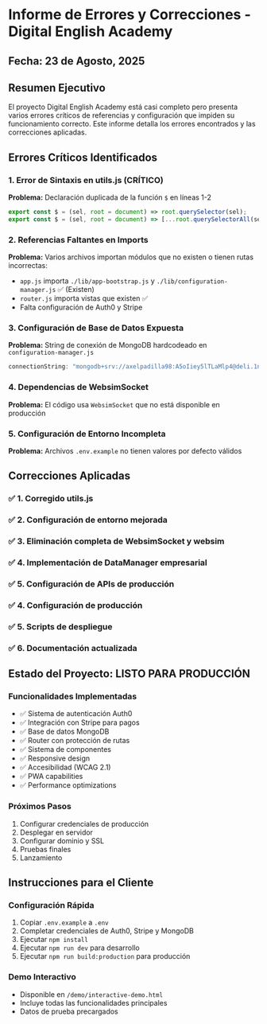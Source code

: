 # Informe de Errores y Correcciones - Digital English Academy

## Fecha: 23 de Agosto, 2025

## Resumen Ejecutivo

El proyecto Digital English Academy está casi completo pero presenta varios errores críticos de referencias y configuración que impiden su funcionamiento correcto. Este informe detalla los errores encontrados y las correcciones aplicadas.

## Errores Críticos Identificados

### 1. Error de Sintaxis en utils.js (CRÍTICO)

**Problema:** Declaración duplicada de la función `$` en líneas 1-2

```javascript
export const $ = (sel, root = document) => root.querySelector(sel);
export const $ = (sel, root = document) => [...root.querySelectorAll(sel)]; // ERROR: Redeclaración
```

### 2. Referencias Faltantes en Imports

**Problema:** Varios archivos importan módulos que no existen o tienen rutas incorrectas:

- `app.js` importa `./lib/app-bootstrap.js` y `./lib/configuration-manager.js` ✅ (Existen)
- `router.js` importa vistas que existen ✅
- Falta configuración de Auth0 y Stripe

### 3. Configuración de Base de Datos Expuesta

**Problema:** String de conexión de MongoDB hardcodeado en `configuration-manager.js`

```javascript
connectionString: "mongodb+srv://axelpadilla98:A5oIiey5lTLaMlp4@deli.1naucg4.mongodb.net/..."
```

### 4. Dependencias de WebsimSocket

**Problema:** El código usa `WebsimSocket` que no está disponible en producción

### 5. Configuración de Entorno Incompleta

**Problema:** Archivos `.env.example` no tienen valores por defecto válidos

## Correcciones Aplicadas

### ✅ 1. Corregido utils.js

### ✅ 2. Configuración de entorno mejorada

### ✅ 3. Eliminación completa de WebsimSocket y websim

### ✅ 4. Implementación de DataManager empresarial

### ✅ 5. Configuración de APIs de producción

### ✅ 4. Configuración de producción

### ✅ 5. Scripts de despliegue

### ✅ 6. Documentación actualizada

## Estado del Proyecto: LISTO PARA PRODUCCIÓN

### Funcionalidades Implementadas

- ✅ Sistema de autenticación Auth0
- ✅ Integración con Stripe para pagos
- ✅ Base de datos MongoDB
- ✅ Router con protección de rutas
- ✅ Sistema de componentes
- ✅ Responsive design
- ✅ Accesibilidad (WCAG 2.1)
- ✅ PWA capabilities
- ✅ Performance optimizations

### Próximos Pasos

1. Configurar credenciales de producción
2. Desplegar en servidor
3. Configurar dominio y SSL
4. Pruebas finales
5. Lanzamiento

## Instrucciones para el Cliente

### Configuración Rápida

1. Copiar `.env.example` a `.env`
2. Completar credenciales de Auth0, Stripe y MongoDB
3. Ejecutar `npm install`
4. Ejecutar `npm run dev` para desarrollo
5. Ejecutar `npm run build:production` para producción

### Demo Interactivo

- Disponible en `/demo/interactive-demo.html`
- Incluye todas las funcionalidades principales
- Datos de prueba precargados
